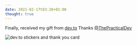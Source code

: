 ```yaml
---
date: 2021-02-17t03:20+02:00
thought: true
---
```


Finally, received my gift from [dev.to](https://dev.to)
Thanks [@ThePracticalDev](https://twitter.com/ThePracticalDev)

![dev.to stickers and thank you card](dev-gift.jpg)
